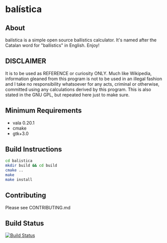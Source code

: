 # balística

## About
balística is a simple open source ballistics calculator. It's 
named after the Catalan word for "ballistics" in English. Enjoy!

## DISCLAIMER
It is to be used as REFERENCE or curiosity ONLY. Much like
Wikipedia, information gleaned from this program is not to be 
used in an illegal fashion and I take no responsibility whatsoever
for any acts, criminal or otherwise, committed using any calculations 
derived by this program. This is also stated in the GNU GPL, 
but repeated here just to make sure.

## Minimum Requirements
* vala 0.20.1
* cmake
* gtk+3.0

## Build Instructions
```bash
cd balistica
mkdir build && cd build
cmake ..
make
make install
```
## Contributing
Please see CONTRIBUTING.md

## Build Status
[![Build Status](https://travis-ci.org/steveno/balistica.png?branch=master)](https://travis-ci.org/steveno/balistica)
